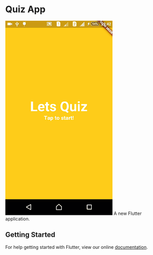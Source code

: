 # Quiz App
![Alt text](/flutter_app.gif?raw=true "Quiz App")
A new Flutter application.

## Getting Started

For help getting started with Flutter, view our online
[documentation](https://flutter.io/).
